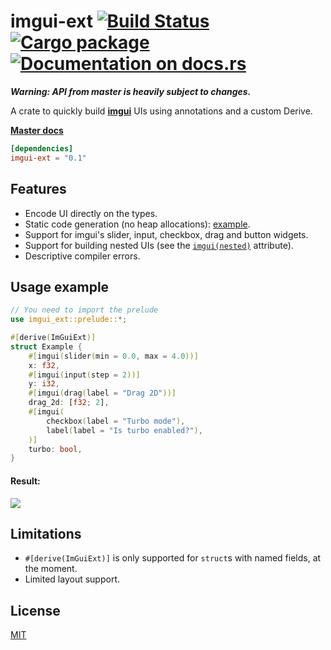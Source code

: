 # imgui-ext [![Build Status](https://travis-ci.org/germangb/imgui-ext.svg?branch=master)](https://travis-ci.org/germangb/imgui-ext) [![Cargo package](https://img.shields.io/crates/v/imgui-ext.svg)](https://crates.io/crates/imgui-ext) [![Documentation on docs.rs](https://docs.rs/imgui-ext/badge.svg)](https://docs.rs/imgui-ext)

***Warning: API from master is heavily subject to changes.***

A crate to quickly build **[imgui]** UIs using annotations and a custom Derive.

[**Master docs**](http://germangb.github.io/imgui-ext/)

```toml
[dependencies]
imgui-ext = "0.1"
```

[imgui]: https://github.com/Gekkio/imgui-rs

## Features

* Encode UI directly on the types.
* Static code generation (no heap allocations): [example].
* Support for imgui's slider, input, checkbox, drag and button widgets.
* Support for building nested UIs (see the [`imgui(nested)`] attribute).
* Descriptive compiler errors.

[`imgui(nested)`]: ./README.md

[example]: ./CODEGEN.md

## Usage example

```rust
// You need to import the prelude
use imgui_ext::prelude::*;

#[derive(ImGuiExt)]
struct Example {
    #[imgui(slider(min = 0.0, max = 4.0))]
    x: f32,
    #[imgui(input(step = 2))]
    y: i32,
    #[imgui(drag(label = "Drag 2D"))]
    drag_2d: [f32; 2],
    #[imgui(
        checkbox(label = "Turbo mode"),
        label(label = "Is turbo enabled?"),
    )]
    turbo: bool,
}
```

#### Result:

![][result]

## Limitations

* `#[derive(ImGuiExt)]` is only supported for `struct`s with named fields, at the moment.
* Limited layout support.

## License

[MIT]

[**example**]: example/src/ui.rs
[result]: assets/demo.png
[MIT]: LICENSE.md
